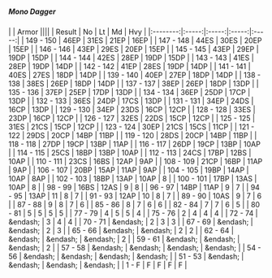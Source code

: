 ##### Mono Dagger

|      | Armor ||||
| Result | No | Lt | Md | Hvy |
|:--------:|:-----:|:-----:|:-----:|:-----:|
| 149 - 150 | 46EP | 31ES | 21EP | 16EP |
| 147 - 148 | 44ES | 30ES | 20EP | 15EP |
| 146 - 146 | 43EP | 29ES | 20EP | 15EP |
| 145 - 145 | 43EP | 29EP | 19DP | 15DP |
| 144 - 144 | 42ES | 28EP | 19DP | 15DP |
| 143 - 143 | 41ES | 28EP | 19DP | 14DP |
| 142 - 142 | 41EP | 28ES | 19DP | 14DP |
| 141 - 141 | 40ES | 27ES | 18DP | 14DP |
| 139 - 140 | 40EP | 27EP | 18DP | 14DP |
| 138 - 138 | 38ES | 26EP | 18DP | 14DP |
| 137 - 137 | 38EP | 26EP | 18DP | 13DP |
| 135 - 136 | 37EP | 25EP | 17DP | 13DP |
| 134 - 134 | 36EP | 25DP | 17CP | 13DP |
| 132 - 133 | 36ES | 24DP | 17CS | 13DP |
| 131 - 131 | 34EP | 24DS | 16CP | 13DP |
| 129 - 130 | 34EP | 23DS | 16CP | 12CP |
| 128 - 128 | 33ES | 23DP | 16CP | 12CP |
| 126 - 127 | 32ES | 22DS | 15CP | 12CP |
| 125 - 125 | 31ES | 21CS | 15CP | 12CP |
| 123 - 124 | 30EP | 21CS | 15CS | 11CP |
| 121 - 122 | 29DS | 20CP | 14BP | 11BP |
| 119 - 120 | 28DS | 20CP | 14BP | 11BP |
| 118 - 118 | 27DP | 19CP | 13BP | 11AP |
| 116 - 117 | 26DP | 19CP | 13BP | 10AP |
| 114 - 115 | 25CS | 18BP | 13BP | 10AP |
| 112 - 113 | 24CS | 17BP | 12BS | 10AP |
| 110 - 111 | 23CS | 16BS | 12AP | 9AP |
| 108 - 109 | 21CP | 16BP | 11AP | 9AP |
| 106 - 107 | 20BP | 15AP | 11AP | 9AP |
| 104 - 105 | 19BP | 14AP | 10AP | 8AP |
| 102 - 103 | 18BP | 13AP | 10AP | 8 |
| 100 - 101 | 17BP | 13AS | 10AP | 8 |
| 98 - 99 | 16BS | 12AS | 9 | 8 |
| 96 - 97 | 14BP | 11AP | 9 | 7 |
| 94 - 95 | 13AP | 11 | 8 | 7 |
| 91 - 93 | 12AP | 10 | 8 | 7 |
| 89 - 90 | 10AS | 9 | 7 | 6 |
| 87 - 88 | 9 | 8 | 7 | 6 |
| 85 - 86 | 8 | 7 | 6 | 6 |
| 82 - 84 | 7 | 7 | 6 | 5 |
| 80 - 81 | 5 | 5 | 5 | 5 |
| 77 - 79 | 4 | 5 | 5 | 4 |
| 75 - 76 | 2 | 4 | 4 | 4 |
| 72 - 74 | &endash;  | 3 | 4 | 4 |
| 70 - 71 | &endash;  | 2 | 3 | 3 |
| 67 - 69 | &endash;  | &endash;  | 2 | 3 |
| 65 - 66 | &endash;  | &endash;  | 2 | 2 |
| 62 - 64 | &endash;  | &endash;  | &endash;  | 2 |
| 59 - 61 | &endash;  | &endash;  | &endash;  | 2 |
| 57 - 58 | &endash;  | &endash;  | &endash;  | &endash;  |
| 54 - 56 | &endash;  | &endash;  | &endash;  | &endash;  |
| 51 - 53 | &endash;  | &endash;  | &endash;  | &endash;  |
| 1 - F | F | F | F | F |
